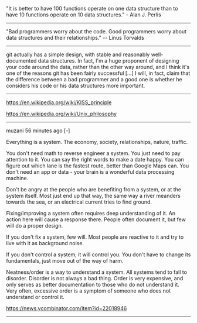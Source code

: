 "It is better to have 100 functions operate on one data structure than to have 10 functions operate on 10 data structures." - Alan J. Perlis

------------------------------------------------------------------------------

"Bad programmers worry about the code. Good programmers worry about data structures and their relationships." -- Linus Torvalds

--------------------------------------------------------------------------------


git actually has a simple design, with stable and reasonably well-documented data structures. In fact, I'm a huge proponent of designing your code around the data, rather than the other way around, and I think it's one of the reasons git has been fairly successful […] I will, in fact, claim that the difference between a bad programmer and a good one is whether he considers his code or his data structures more important.

------------------------------------------------------------------------------

https://en.wikipedia.org/wiki/KISS_principle

https://en.wikipedia.org/wiki/Unix_philosophy


--------------------------------------------------------------------------------


 muzani 56 minutes ago [-]

Everything is a system. The economy, society, relationships, nature, traffic.

You don't need math to reverse engineer a system. You just need to pay attention to it. You can say the right words to make a date happy. You can figure out which lane is the fastest route, better than Google Maps can. You don't need an app or data - your brain is a wonderful data processing machine.

Don't be angry at the people who are benefiting from a system, or at the system itself. Most just end up that way, the same way a river meanders towards the sea, or an electrical current tries to find ground.

Fixing/improving a system often requires deep understanding of it. An action here will cause a response there. People often document it, but few will do a proper design.

If you don't fix a system, few will. Most people are reactive to it and try to live with it as background noise.

If you don't control a system, it will control you. You don't have to change its fundamentals, just move out of the way of harm.

Neatness/order is a way to understand a system. All systems tend to fall to disorder. Disorder is not always a bad thing. Order is very expensive, and only serves as better documentation to those who do not understand it. Very often, excessive order is a symptom of someone who does not understand or control it. 

https://news.ycombinator.com/item?id=22018946

---------------------------------------------------------------------------------
